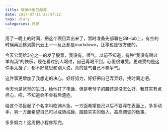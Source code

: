```yaml
---
title: 临渊木鱼的起源
date: 2017-07-11 22:47:12
tags: diary
categories: 日记
---
```

用了一晚上的时间，把这个项目弄出来了，暂时准备先部署在GitHub上，有空的时候再迁移到腾讯云上——反正都是markdown，迁移也是很方便的。

今天公司给3分之一的发了股票，我没有，很气。以前不知道，有种“我没有喝过羊肉汤”的快乐，现在看过别人喝过，自己再喝不到，心里很难受。更难受的是这件事太挫了，都不好意思和别人说，真的是气自己不够争气。

这件事更增加了我想走的决心，好好努力，好好把自己弄弄好，找时间走吧。

今天也是爸爸的生日，给他打了电话，但是老爷子的腰还是没怎么好，我其实有点担心，哎，不知道会不会有后遗症。

给这个项目起了个名字叫临渊木鱼，一方面希望自己以后不要浮在表面上，多多动手，另一方面希望自己可以戒骄戒躁，踏踏实实的做人，高高调调的做事。

多多努力！这周把小程序写完。

